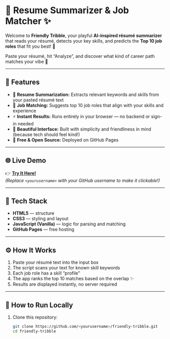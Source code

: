 # 💼 Resume Summarizer & Job Matcher ✨

Welcome to **Friendly Tribble**, your playful **AI-inspired résumé summarizer** that reads your résumé, detects your key skills, and predicts the **Top 10 job roles** that fit you best! 🌈  

Paste your résumé, hit “Analyze”, and discover what kind of career path matches your vibe 💫  

---

## 🌿 Features

- 🧠 **Resume Summarization:** Extracts relevant keywords and skills from your pasted résumé text  
- 🎯 **Job Matching:** Suggests top 10 job roles that align with your skills and experience  
- ⚡ **Instant Results:** Runs entirely in your browser — no backend or sign-in needed  
- 💬 **Beautiful Interface:** Built with simplicity and friendliness in mind (because tech should feel kind!)  
- 🌸 **Free & Open Source:** Deployed on GitHub Pages  

---

## 🌐 Live Demo

👉 **[Try It Here!](https://<yourusername>.github.io/friendly-tribble/)**  
*(Replace `<yourusername>` with your GitHub username to make it clickable!)*  

---

## 🧩 Tech Stack

- **HTML5** — structure  
- **CSS3** — styling and layout  
- **JavaScript (Vanilla)** — logic for parsing and matching  
- **GitHub Pages** — free hosting  

---

## ⚙️ How It Works

1. Paste your résumé text into the input box  
2. The script scans your text for known skill keywords  
3. Each job role has a skill “profile”  
4. The app ranks the top 10 matches based on the overlap ✨  
5. Results are displayed instantly, no server required  

---

## 🚀 How to Run Locally

1. Clone this repository:
   ```bash
   git clone https://github.com/<yourusername>/friendly-tribble.git
   cd friendly-tribble
